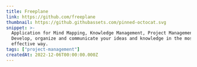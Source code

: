 ```yaml
---
title: Freeplane
link: https://github.com/freeplane
thumbnail: https://github.githubassets.com/pinned-octocat.svg
snippet: >-
  Application for Mind Mapping, Knowledge Management, Project Management.
  Develop, organize and communicate your ideas and knowledge in the most
  effective way.
tags: ["project-management"]
createdAt: 2022-12-06T00:00:00.000Z
---
```

